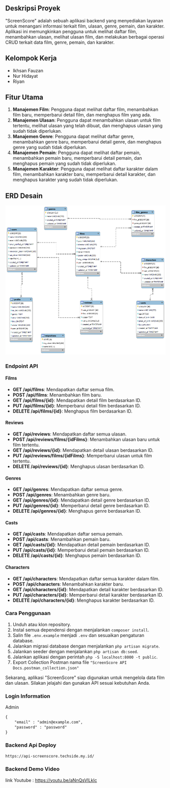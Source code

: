## Deskripsi Proyek

"ScreenScore" adalah sebuah aplikasi backend yang menyediakan layanan untuk menangani informasi terkait film, ulasan, genre, pemain, dan karakter. Aplikasi ini memungkinkan pengguna untuk melihat daftar film, menambahkan ulasan, melihat ulasan film, dan melakukan berbagai operasi CRUD terkait data film, genre, pemain, dan karakter.

## Kelompok Kerja
- Ikhsan Fauzan
- Nur Hidayat
- Riyan

## Fitur Utama

1. **Manajemen Film**: Pengguna dapat melihat daftar film, menambahkan film baru, memperbarui detail film, dan menghapus film yang ada.
2. **Manajemen Ulasan**: Pengguna dapat menambahkan ulasan untuk film tertentu, melihat ulasan yang telah dibuat, dan menghapus ulasan yang sudah tidak diperlukan.
3. **Manajemen Genre**: Pengguna dapat melihat daftar genre, menambahkan genre baru, memperbarui detail genre, dan menghapus genre yang sudah tidak diperlukan.
4. **Manajemen Pemain**: Pengguna dapat melihat daftar pemain, menambahkan pemain baru, memperbarui detail pemain, dan menghapus pemain yang sudah tidak diperlukan.
5. **Manajemen Karakter**: Pengguna dapat melihat daftar karakter dalam film, menambahkan karakter baru, memperbarui detail karakter, dan menghapus karakter yang sudah tidak diperlukan.

## ERD Desain

<img src="public/erd/erd-screenscore.png" alt="Desain_ERD_ELibs_Kelompok20">


### Endpoint API

#### Films

- **GET /api/films**: Mendapatkan daftar semua film.
- **POST /api/films**: Menambahkan film baru.
- **GET /api/films/{id}**: Mendapatkan detail film berdasarkan ID.
- **PUT /api/films/{id}**: Memperbarui detail film berdasarkan ID.
- **DELETE /api/films/{id}**: Menghapus film berdasarkan ID.

#### Reviews

- **GET /api/reviews**: Mendapatkan daftar semua ulasan.
- **POST /api/reviews/films/{idFilms}**: Menambahkan ulasan baru untuk film tertentu.
- **GET /api/reviews/{id}**: Mendapatkan detail ulasan berdasarkan ID.
- **PUT /api/reviews/films/{idFilms}**: Memperbarui ulasan untuk film tertentu.
- **DELETE /api/reviews/{id}**: Menghapus ulasan berdasarkan ID.

#### Genres

- **GET /api/genres**: Mendapatkan daftar semua genre.
- **POST /api/genres**: Menambahkan genre baru.
- **GET /api/genres/{id}**: Mendapatkan detail genre berdasarkan ID.
- **PUT /api/genres/{id}**: Memperbarui detail genre berdasarkan ID.
- **DELETE /api/genres/{id}**: Menghapus genre berdasarkan ID.

#### Casts

- **GET /api/casts**: Mendapatkan daftar semua pemain.
- **POST /api/casts**: Menambahkan pemain baru.
- **GET /api/casts/{id}**: Mendapatkan detail pemain berdasarkan ID.
- **PUT /api/casts/{id}**: Memperbarui detail pemain berdasarkan ID.
- **DELETE /api/casts/{id}**: Menghapus pemain berdasarkan ID.

#### Characters

- **GET /api/characters**: Mendapatkan daftar semua karakter dalam film.
- **POST /api/characters**: Menambahkan karakter baru.
- **GET /api/characters/{id}**: Mendapatkan detail karakter berdasarkan ID.
- **PUT /api/characters/{id}**: Memperbarui detail karakter berdasarkan ID.
- **DELETE /api/characters/{id}**: Menghapus karakter berdasarkan ID.

### Cara Penggunaan

1. Unduh atau klon repository.
2. Instal semua dependensi dengan menjalankan `composer install`.
3. Salin file `.env.example` menjadi `.env` dan sesuaikan pengaturan database.
4. Jalankan migrasi database dengan menjalankan `php artisan migrate`.
5. Jalankan seeder dengan menjalankan `php artisan db:seed`.
6. Jalankan aplikasi dengan perintah `php -S localhost:8000 -t public`.
7. Export Collection Postman nama file `"ScreenScore API Docs.postman_collection.json"`

Sekarang, aplikasi "ScreenScore" siap digunakan untuk mengelola data film dan ulasan. Silakan jelajahi dan gunakan API sesuai kebutuhan Anda.

### Login Information 
Admin 
```
{
    "email" : "admin@example.com",
    "password" : "password"
}
```

### Backend Api Deploy
```
https://api-screenscore.techside.my.id/
```

### Backend Demo Video
link Youtube : <a href="https://youtu.be/aNnQsVlLklc" target="_blank">https://youtu.be/aNnQsVlLklc</a>